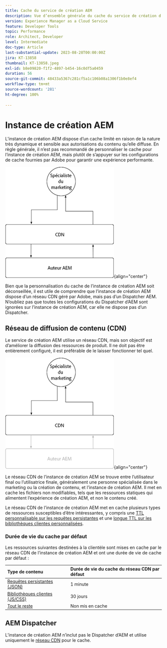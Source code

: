 ```yaml
---
title: Cache du service de création AEM
description: Vue d’ensemble générale du cache du service de création d’AEM as a Cloud Service.
version: Experience Manager as a Cloud Service
feature: Developer Tools
topic: Performance
role: Architect, Developer
level: Intermediate
doc-type: Article
last-substantial-update: 2023-08-28T00:00:00Z
jira: KT-13858
thumbnail: KT-13858.jpeg
exl-id: b8e09820-f1f2-4897-b454-16c0df5a0459
duration: 56
source-git-commit: 48433a5367c281cf5a1c106b08a1306f1b0e8ef4
workflow-type: tm+mt
source-wordcount: '281'
ht-degree: 100%

---
```


# Instance de création AEM

L’instance de création AEM dispose d’un cache limité en raison de la nature très dynamique et sensible aux autorisations du contenu qu’elle diffuse. En règle générale, il n’est pas recommandé de personnaliser le cache pour l’instance de création AEM, mais plutôt de s’appuyer sur les configurations de cache fournies par Adobe pour garantir une expérience performante.

![Diagramme de vue d’ensemble du cache de l’instance de création AEM.](./assets/author/author-all.png){align="center"}

Bien que la personnalisation du cache de l’instance de création AEM soit déconseillée, il est utile de comprendre que l’instance de création AEM dispose d’un réseau CDN géré par Adobe, mais pas d’un Dispatcher AEM. N’oubliez pas que toutes les configurations du Dispatcher d’AEM sont ignorées sur l’instance de création AEM, car elle ne dispose pas d’un Dispatcher.

## Réseau de diffusion de contenu (CDN)

Le service de création AEM utilise un réseau CDN, mais son objectif est d’améliorer la diffusion des ressources de produit. Il ne doit pas être entièrement configuré, il est préférable de le laisser fonctionner tel quel.

![Diagramme de vue d’ensemble du cache de l’instance de publication AEM.](./assets/author/author-cdn.png){align="center"}

Le réseau CDN de l’instance de création AEM se trouve entre l’utilisateur final ou l’utilisatrice finale, généralement une personne spécialisée dans le marketing ou la création de contenu, et l’instance de création AEM. Il met en cache les fichiers non modifiables, tels que les ressources statiques qui alimentent l’expérience de création AEM, et non le contenu créé.

Le réseau CDN de l’instance de création AEM met en cache plusieurs types de ressources susceptibles d’être intéressantes, y compris une [TTL personnalisable sur les requêtes persistantes](https://experienceleague.adobe.com/docs/experience-manager-cloud-service/content/headless/graphql-api/persisted-queries.html?lang=fr?author-instances) et une [longue TTL sur les bibliothèques clientes personnalisées](https://experienceleague.adobe.com/docs/experience-manager-cloud-service/content/implementing/content-delivery/caching.htm?lang=frl#client-side-libraries).

### Durée de vie du cache par défaut

Les ressources suivantes destinées à la clientèle sont mises en cache par le réseau CDN de l’instance de création AEM et ont une durée de vie de cache par défaut :

| Type de contenu | Durée de vie du cache du réseau CDN par défaut |
|:------------ |:---------- |
| [Requêtes persistantes (JSON)](https://experienceleague.adobe.com/docs/experience-manager-cloud-service/content/headless/graphql-api/persisted-queries.html?lang=fr?author-instances) | 1 minute |
| [Bibliothèques clientes (JS/CSS)](https://experienceleague.adobe.com/docs/experience-manager-cloud-service/content/implementing/content-delivery/caching.htm?lang=frl#client-side-libraries) | 30 jours |
| [Tout le reste](https://experienceleague.adobe.com/docs/experience-manager-cloud-service/content/implementing/content-delivery/caching.html?lang=fr#other-content) | Non mis en cache |


## AEM Dispatcher

L’instance de création AEM n’inclut pas le Dispatcher d’AEM et utilise uniquement le [réseau CDN](#cdn) pour le cache.

